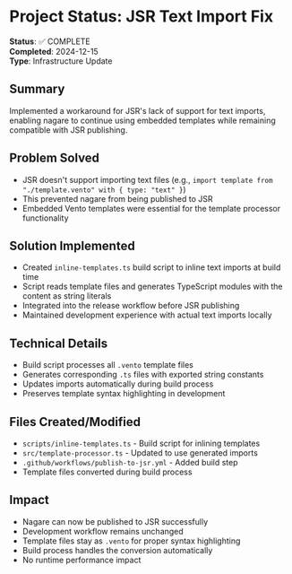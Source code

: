 # Project Status: JSR Text Import Fix

**Status**: ✅ COMPLETE\
**Completed**: 2024-12-15\
**Type**: Infrastructure Update

## Summary

Implemented a workaround for JSR's lack of support for text imports, enabling nagare to continue
using embedded templates while remaining compatible with JSR publishing.

## Problem Solved

- JSR doesn't support importing text files (e.g.,
  `import template from "./template.vento" with { type: "text" }`)
- This prevented nagare from being published to JSR
- Embedded Vento templates were essential for the template processor functionality

## Solution Implemented

- Created `inline-templates.ts` build script to inline text imports at build time
- Script reads template files and generates TypeScript modules with the content as string literals
- Integrated into the release workflow before JSR publishing
- Maintained development experience with actual text imports locally

## Technical Details

- Build script processes all `.vento` template files
- Generates corresponding `.ts` files with exported string constants
- Updates imports automatically during build process
- Preserves template syntax highlighting in development

## Files Created/Modified

- `scripts/inline-templates.ts` - Build script for inlining templates
- `src/template-processor.ts` - Updated to use generated imports
- `.github/workflows/publish-to-jsr.yml` - Added build step
- Template files converted during build process

## Impact

- Nagare can now be published to JSR successfully
- Development workflow remains unchanged
- Template files stay as `.vento` for proper syntax highlighting
- Build process handles the conversion automatically
- No runtime performance impact
